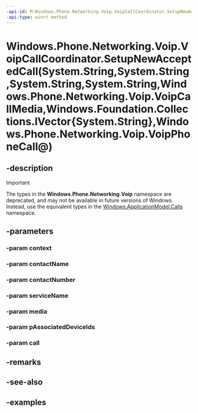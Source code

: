 ```yaml
---
-api-id: M:Windows.Phone.Networking.Voip.VoipCallCoordinator.SetupNewAcceptedCall(System.String,System.String,System.String,System.String,Windows.Phone.Networking.Voip.VoipCallMedia,Windows.Foundation.Collections.IVector{System.String},Windows.Phone.Networking.Voip.VoipPhoneCall@)
-api-type: winrt method
---
```


# Windows.Phone.Networking.Voip.VoipCallCoordinator.SetupNewAcceptedCall(System.String,System.String,System.String,System.String,Windows.Phone.Networking.Voip.VoipCallMedia,Windows.Foundation.Collections.IVector{System.String},Windows.Phone.Networking.Voip.VoipPhoneCall@)

<!--
public void SetupNewAcceptedCall (string context, string contactName, string contactNumber, string serviceName, Windows.Phone.Networking.Voip.VoipCallMedia media, System.Collections.Generic.IList<string> pAssociatedDeviceIds, out Windows.Phone.Networking.Voip.VoipPhoneCall call);
-->


## -description

> [!IMPORTANT]
> The types in the **Windows.Phone.Networking.Voip** namespace are deprecated, and may not be available in future versions of Windows. Instead, use the equivalent types in the [Windows.ApplicationModel.Calls](/uwp/api/windows.applicationmodel.calls) namespace.

## -parameters

### -param context

### -param contactName

### -param contactNumber

### -param serviceName

### -param media

### -param pAssociatedDeviceIds

### -param call

## -remarks

## -see-also

## -examples
